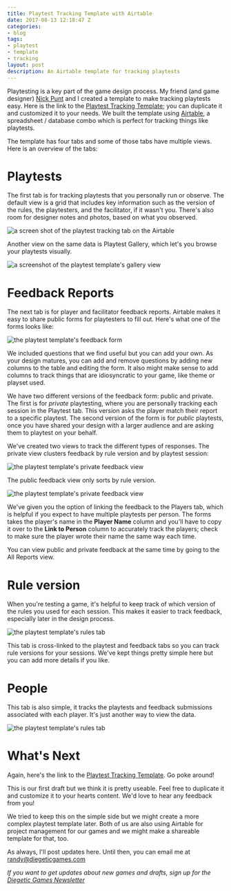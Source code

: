 ```yaml
---
title: Playtest Tracking Template with Airtable
date: 2017-08-13 12:18:47 Z
categories:
- blog
tags:
- playtest
- template
- tracking
layout: post
description: An Airtable template for tracking playtests
---
```

Playtesting is a key part of the game design process. My friend (and game designer) [Nick Punt](https://twitter.com/nickpunt) and I created a template to make tracking playtests easy. Here is the link to the [Playtest Tracking Template](https://airtable.com/invite/l?inviteId=invQylFIi34RMKJxf&inviteToken=6aca278bd71daa433889ac31ce4899dc); you can duplicate it and customized it to your needs. We built the template using [Airtable](https://airtable.com/), a spreadsheet / database combo which is perfect for tracking things like playtests.

The template has four tabs and some of those tabs have multiple views. Here is an overview of the tabs:

# Playtests

The first tab is for tracking playtests that you personally run or observe. The default view is a grid that includes key information such as the version of the rules, the playtesters, and the facilitator, if it wasn't you. There's also room for designer notes and photos, based on what you observed.

![a screen shot of the playtest tracking tab on the Airtable](/img/blog/playtest-template/playtest-tab.png)

Another view on the same data is Playtest Gallery, which let's you browse your playtests visually.

![a screenshot of the playtest template's gallery view](/img/blog/playtest-template/playtest-gallery.png)

# Feedback Reports

The next tab is for player and facilitator feedback reports. Airtable makes it easy to share public forms for playtesters to fill out. Here's what one of the forms looks like:

![the playtest template's feedback form](/img/blog/playtest-template/playtest-feedback-form.png)

We included questions that we find useful but you can add your own. As your design matures, you can add and remove questions by adding new columns to the table and editing the form. It also might make sense to add columns to track things that are idiosyncratic to your game, like theme or playset used.

We have two different versions of the feedback form: public and private. The first is for *private* playtesting, where you are personally tracking each session in the Playtest tab. This version asks the player match their report to a specific playtest. The second version of the form is for *public* playtests, once you have shared your design with a larger audience and are asking them to playtest on your behalf.

We've created two views to track the different types of responses. The private view clusters feedback by rule version and by playtest session:

![the playtest template's private feedback view](/img/blog/playtest-template/playtest-feedback-private.png)

The public feedback view only sorts by rule version.

![the playtest template's private feedback view](/img/blog/playtest-template/playtest-feedback-public.png)

We've given you the option of linking the feedback to the Players tab, which is helpful if you expect to have multiple playtests per person. The forms takes the player's name in the **Player Name** column and you'll have to copy it over to the **Link to Person** column to accurately track the players; check to make sure the player wrote their name the same way each time.

You can view public and private feedback at the same time by going to the All Reports view.

# Rule version

When you're testing a game, it's helpful to keep track of which version of the rules you used for each session. This makes it easier to track feedback, especially later in the design process.

![the playtest template's rules tab](/img/blog/playtest-template/playtest-rules-tab.png)

This tab is cross-linked to the playtest and feedback tabs so you can track rule versions for your sessions. We've kept things pretty simple here but you can add more details if you like.

# People

This tab is also simple, it tracks the playtests and feedback submissions associated with each player. It's just another way to view the data.

![the playtest template's rules tab](/img/blog/playtest-template/playtest-people-tab.png)

# What's Next

Again, here's the link to the [Playtest Tracking Template](https://airtable.com/invite/l?inviteId=invQylFIi34RMKJxf&inviteToken=6aca278bd71daa433889ac31ce4899dc). Go poke around!

This is our first draft but we think it is pretty useable. Feel free to duplicate it and customize it to your hearts content. We'd love to hear any feedback from you!

We tried to keep this on the simple side but we might create a more complex playtest template later. Both of us are also using Airtable for project management for our games and we might make a shareable template for that, too.

As always, I'll post updates here. Until then, you can email me at [randy@diegeticgames.com](mailto:randy@diegeticgames.com)

_If you want to get updates about new games and drafts, sign up for the [Diegetic Games Newsletter](http://eepurl.com/cvSa2f)_
